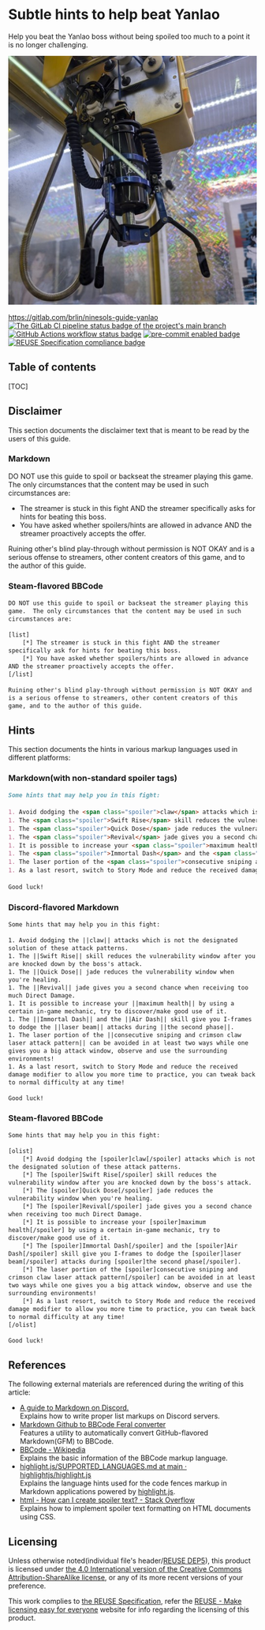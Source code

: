 # Subtle hints to help beat Yanlao

Help you beat the Yanlao boss without being spoiled too much to a point it is no
longer challenging.

![Article branding image that shows a mechanical claw of the claw machine arcade game in Taiwan](branding.512px.jpg "A mechanical claw of the claw machine arcade game in Taiwan")

<https://gitlab.com/brlin/ninesols-guide-yanlao>  
[![The GitLab CI pipeline status badge of the project's `main` branch](https://gitlab.com/brlin/ninesols-guide-yanlao/badges/main/pipeline.svg?ignore_skipped=true "Click here to check out the comprehensive status of the GitLab CI pipelines")](https://gitlab.com/brlin/ninesols-guide-yanlao/-/pipelines) [![GitHub Actions workflow status badge](https://github.com/brlin-tw/ninesols-guide-yanlao/actions/workflows/check-potential-problems.yml/badge.svg "GitHub Actions workflow status")](https://github.com/brlin-tw/ninesols-guide-yanlao/actions/workflows/check-potential-problems.yml) [![pre-commit enabled badge](https://img.shields.io/badge/pre--commit-enabled-brightgreen?logo=pre-commit&logoColor=white "This project uses pre-commit to check potential problems")](https://pre-commit.com/) [![REUSE Specification compliance badge](https://api.reuse.software/badge/gitlab.com/brlin/ninesols-guide-yanlao "This project complies to the REUSE specification to decrease software licensing costs")](https://api.reuse.software/info/gitlab.com/brlin/ninesols-guide-yanlao)

## Table of contents

[TOC]

## Disclaimer

This section documents the disclaimer text that is meant to be read by the users
of this guide.

### Markdown

DO NOT use this guide to spoil or backseat the streamer playing this game.  The
only circumstances that the content may be used in such circumstances are:

* The streamer is stuck in this fight AND the streamer specifically asks for
  hints for beating this boss.
* You have asked whether spoilers/hints are allowed in advance AND the streamer
  proactively accepts the offer.

Ruining other's blind play-through without permission is NOT OKAY and is a
serious offense to streamers, other content creators of this game, and to
the author of this guide.

### Steam-flavored BBCode

```bbcode
DO NOT use this guide to spoil or backseat the streamer playing this game.  The only circumstances that the content may be used in such circumstances are:

[list]
    [*] The streamer is stuck in this fight AND the streamer specifically ask for hints for beating this boss.
    [*] You have asked whether spoilers/hints are allowed in advance AND the streamer proactively accepts the offer.
[/list]

Ruining other's blind play-through without permission is NOT OKAY and is a serious offense to streamers, other content creators of this game, and to the author of this guide.
```

## Hints

This section documents the hints in various markup languages used in different
platforms:

### Markdown(with non-standard spoiler tags)

```markdown
Some hints that may help you in this fight:

1. Avoid dodging the <span class="spoiler">claw</span> attacks which is not the designated solution of these attack patterns.
1. The <span class="spoiler">Swift Rise</span> skill reduces the vulnerability window after you are knocked down by the boss's attack.
1. The <span class="spoiler">Quick Dose</span> jade reduces the vulnerability window when you're healing.
1. The <span class="spoiler">Revival</span> jade gives you a second chance when receiving too much Direct Damage.
1. It is possible to increase your <span class="spoiler">maximum health</span> by using a certain in-game mechanic, try to discover/make good use of it.
1. The <span class="spoiler">Immortal Dash</span> and the <span class="spoiler">Air Dash</span> skill give you I-frames to dodge the <span class="spoiler">laser beam</span> attacks during <span class="spoiler">the second phase</span>.
1. The laser portion of the <span class="spoiler">consecutive sniping and crimson claw laser attack pattern</span> can be avoided in at least two ways while one gives you a big attack window, observe and use the surrounding environments!
1. As a last resort, switch to Story Mode and reduce the received damage modifier to allow you more time to practice, you can tweak back to normal difficulty at any time!

Good luck!
```

### Discord-flavored Markdown

```discord
Some hints that may help you in this fight:

1. Avoid dodging the ||claw|| attacks which is not the designated solution of these attack patterns.
1. The ||Swift Rise|| skill reduces the vulnerability window after you are knocked down by the boss's attack.
1. The ||Quick Dose|| jade reduces the vulnerability window when you're healing.
1. The ||Revival|| jade gives you a second chance when receiving too much Direct Damage.
1. It is possible to increase your ||maximum health|| by using a certain in-game mechanic, try to discover/make good use of it.
1. The ||Immortal Dash|| and the ||Air Dash|| skill give you I-frames to dodge the ||laser beam|| attacks during ||the second phase||.
1. The laser portion of the ||consecutive sniping and crimson claw laser attack pattern|| can be avoided in at least two ways while one gives you a big attack window, observe and use the surrounding environments!
1. As a last resort, switch to Story Mode and reduce the received damage modifier to allow you more time to practice, you can tweak back to normal difficulty at any time!

Good luck!
```

### Steam-flavored BBCode

```bbcode
Some hints that may help you in this fight:

[olist]
    [*] Avoid dodging the [spoiler]claw[/spoiler] attacks which is not the designated solution of these attack patterns.
    [*] The [spoiler]Swift Rise[/spoiler] skill reduces the vulnerability window after you are knocked down by the boss's attack.
    [*] The [spoiler]Quick Dose[/spoiler] jade reduces the vulnerability window when you're healing.
    [*] The [spoiler]Revival[/spoiler] jade gives you a second chance when receiving too much Direct Damage.
    [*] It is possible to increase your [spoiler]maximum health[/spoiler] by using a certain in-game mechanic, try to discover/make good use of it.
    [*] The [spoiler]Immortal Dash[/spoiler] and the [spoiler]Air Dash[/spoiler] skill give you I-frames to dodge the [spoiler]laser beam[/spoiler] attacks during [spoiler]the second phase[/spoiler].
    [*] The laser portion of the [spoiler]consecutive sniping and crimson claw laser attack pattern[/spoiler] can be avoided in at least two ways while one gives you a big attack window, observe and use the surrounding environments!
    [*] As a last resort, switch to Story Mode and reduce the received damage modifier to allow you more time to practice, you can tweak back to normal difficulty at any time!
[/olist]

Good luck!
```

## References

The following external materials are referenced during the writing of this article:

* [A guide to Markdown on Discord.](https://gist.github.com/matthewzring/9f7bbfd102003963f9be7dbcf7d40e51)  
  Explains how to write proper list markups on Discord servers.
* [Markdown Github to BBCode Feral converter](https://feralhosting.github.io/)  
  Features a utility to automatically convert GitHub-flavored Markdown(GFM) to BBCode.
* [BBCode - Wikipedia](https://en.wikipedia.org/wiki/BBCode)  
  Explains the basic information of the BBCode markup language.
* [highlight.js/SUPPORTED_LANGUAGES.md at main · highlightjs/highlight.js](https://github.com/highlightjs/highlight.js/blob/main/SUPPORTED_LANGUAGES.md)  
  Explains the language hints used for the code fences markup in Markdown
  applications powered by [highlight.js](https://highlightjs.org/).
* [html - How can I create spoiler text? - Stack Overflow](https://stackoverflow.com/questions/28615544/how-can-i-create-spoiler-text)  
  Explains how to implement spoiler text formatting on HTML documents using CSS.

## Licensing

Unless otherwise noted(individual file's header/[REUSE DEP5](.reuse/dep5)), this product is licensed under [the 4.0 International version of the Creative Commons Attribution-ShareAlike license](https://creativecommons.org/licenses/by-sa/4.0/), or any of its more recent versions of your preference.

This work complies to [the REUSE Specification](https://reuse.software/spec/), refer the [REUSE - Make licensing easy for everyone](https://reuse.software/) website for info regarding the licensing of this product.

<!-- markdownlint-disable no-space-in-emphasis -->
<style>
    /* Configure spoiler text formatting on supported Markdown applications */
    .spoiler{
        background-color: gray;
        color: transparent;
        user-select: none;
    }
    .spoiler:hover{
        background-color: inherit;
        color: inherit;
    }
</style>
